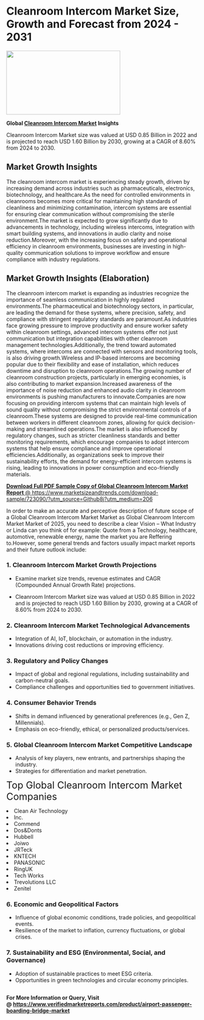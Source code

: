 <H1>Cleanroom Intercom Market Size, Growth and Forecast from 2024 - 2031</H1><img class="aligncenter size-medium wp-image-584254" src="https://thirdeyenews.in/wp-content/uploads/2024/09/Global-Market-Research-300x168.jpeg" alt="" width="300" height="168" /><p><strong>Global&nbsp;<a href="https://www.marketsizeandtrends.com/download-sample/723090/?utm_source=Github8j?utm_medium=206">Cleanroom Intercom Market</a> Insights</strong></p><p>Cleanroom Intercom Market size was valued at USD 0.85 Billion in 2022 and is projected to reach USD 1.60 Billion by 2030, growing at a CAGR of 8.60% from 2024 to 2030.</p><p><h2>Market Growth Insights</h2> <p>The cleanroom intercom market is experiencing steady growth, driven by increasing demand across industries such as pharmaceuticals, electronics, biotechnology, and healthcare.As the need for controlled environments in cleanrooms becomes more critical for maintaining high standards of cleanliness and minimizing contamination, intercom systems are essential for ensuring clear communication without compromising the sterile environment.The market is expected to grow significantly due to advancements in technology, including wireless intercoms, integration with smart building systems, and innovations in audio clarity and noise reduction.Moreover, with the increasing focus on safety and operational efficiency in cleanroom environments, businesses are investing in high-quality communication solutions to improve workflow and ensure compliance with industry regulations.<a href="#"></a> <h2>Market Growth Insights (Elaboration)</h2> <p>The cleanroom intercom market is expanding as industries recognize the importance of seamless communication in highly regulated environments.The pharmaceutical and biotechnology sectors, in particular, are leading the demand for these systems, where precision, safety, and compliance with stringent regulatory standards are paramount.As industries face growing pressure to improve productivity and ensure worker safety within cleanroom settings, advanced intercom systems offer not just communication but integration capabilities with other cleanroom management technologies.Additionally, the trend toward automated systems, where intercoms are connected with sensors and monitoring tools, is also driving growth.Wireless and IP-based intercoms are becoming popular due to their flexibility and ease of installation, which reduces downtime and disruption to cleanroom operations.The growing number of cleanroom construction projects, particularly in emerging economies, is also contributing to market expansion.Increased awareness of the importance of noise reduction and enhanced audio clarity in cleanroom environments is pushing manufacturers to innovate.Companies are now focusing on providing intercom systems that can maintain high levels of sound quality without compromising the strict environmental controls of a cleanroom.These systems are designed to provide real-time communication between workers in different cleanroom zones, allowing for quick decision-making and streamlined operations.The market is also influenced by regulatory changes, such as stricter cleanliness standards and better monitoring requirements, which encourage companies to adopt intercom systems that help ensure compliance and improve operational efficiencies.Additionally, as organizations seek to improve their sustainability efforts, the demand for energy-efficient intercom systems is rising, leading to innovations in power consumption and eco-friendly materials.<p><a href="#"></p><p><span class=""><strong>Download Full PDF Sample Copy of Global Cleanroom Intercom Market Report</strong> @ <a href="https://www.marketsizeandtrends.com/download-sample/723090/?utm_source=Github8j?utm_medium=206" target="_blank">https://www.marketsizeandtrends.com/download-sample/723090/?utm_source=Github8j?utm_medium=206</a></span></p><p>In order to make an accurate and perceptive description of future scope of a Global&nbsp;Cleanroom Intercom Market Market as Global&nbsp;Cleanroom Intercom Market Market of 2025, you need to describe a clear Vision &ndash; What Industry or Linda can you think of for example: Quote from a Technology, healthcare, automotive, renewable energy, name the market you are Reffering to.However, some general trends and factors usually impact market reports and their future outlook include:</p><h3>1.&nbsp;<strong>Cleanroom Intercom Market Growth Projections</strong></h3><ul><li>Examine market size trends, revenue estimates and CAGR (Compounded Annual Growth Rate) projections.</li><li><p>Cleanroom Intercom Market size was valued at USD 0.85 Billion in 2022 and is projected to reach USD 1.60 Billion by 2030, growing at a CAGR of 8.60% from 2024 to 2030.</p></li></ul><h3>2.&nbsp;<strong>Cleanroom Intercom Market Technological Advancements</strong></h3><ul><li>Integration of AI, IoT, blockchain, or automation in the industry.</li><li>Innovations driving cost reductions or improving efficiency.</li></ul><h3>3.&nbsp;<strong>Regulatory and Policy Changes</strong></h3><ul><li>Impact of global and regional regulations, including sustainability and carbon-neutral goals.</li><li>Compliance challenges and opportunities tied to government initiatives.</li></ul><h3>4.&nbsp;<strong>Consumer Behavior Trends</strong></h3><ul><li>Shifts in demand influenced by generational preferences (e.g., Gen Z, Millennials).</li><li>Emphasis on eco-friendly, ethical, or personalized products/services.</li></ul><h3>5.&nbsp;<strong>Global Cleanroom Intercom Market Competitive Landscape</strong></h3><ul><li>Analysis of key players, new entrants, and partnerships shaping the industry.</li><li>Strategies for differentiation and market penetration.</li></ul><p data-pm-slice="1 1 []"><span style="color: inherit; font-family: inherit; font-size: 25px;">Top Global Cleanroom Intercom Market Companies</span></p><div class="" data-test-id=""><p><li>Clean Air Technology</li><li> Inc.</li><li> Commend</li><li> Dos&Donts</li><li> Hubbell</li><li> Joiwo</li><li> JRTeck</li><li> KNTECH</li><li> PANASONIC</li><li> RingUK</li><li> Tech Works</li><li> Trevolutions LLC</li><li> Zenitel</li></p></div><h3>6.&nbsp;<strong>Economic and Geopolitical Factors</strong></h3><ul><li>Influence of global economic conditions, trade policies, and geopolitical events.</li><li>Resilience of the market to inflation, currency fluctuations, or global crises.</li></ul><h3>7.&nbsp;<strong>Sustainability and ESG (Environmental, Social, and Governance)</strong></h3><ul><li>Adoption of sustainable practices to meet ESG criteria.</li><li>Opportunities in green technologies and circular economy principles.</li></ul><h2><strong style="font-size: 14px;">For More Information or Query, Visit @&nbsp;</strong><a style="background-color: #ffffff; font-size: 14px;" href="https://www.marketsizeandtrends.com/report/cleanroom-intercom-market/" target="_blank">https://www.verifiedmarketreports.com/product/airport-passenger-boarding-bridge-market</a></h2>